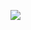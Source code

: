 <img src="https://capsule-render.vercel.app/api?
  type=waving
  &height=300
  &color= D8BFD8
  &text=TaeYeon%20github👩‍💻
  &fontAlignY=50
  &fontAlign=50
  &fontColor=fff
  &descAlignY=26
  &descAlign=8"/>
